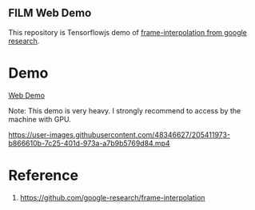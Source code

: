 FILM Web Demo
----
This repository is Tensorflowjs demo of [frame-interpolation from google research](https://github.com/google-research/frame-interpolation).


# Demo

[Web Demo](https://w-okada.github.io/google-film-test/)

Note: This demo is very heavy. I strongly recommend to access by the machine with GPU.


https://user-images.githubusercontent.com/48346627/205411973-b866610b-7c25-401d-973a-a7b9b5769d84.mp4



# Reference
1. https://github.com/google-research/frame-interpolation

